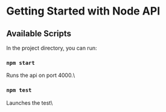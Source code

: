 # Getting Started with Node API

## Available Scripts

In the project directory, you can run:

### `npm start`

Runs the api on port 4000.\

### `npm test`

Launches the test\

